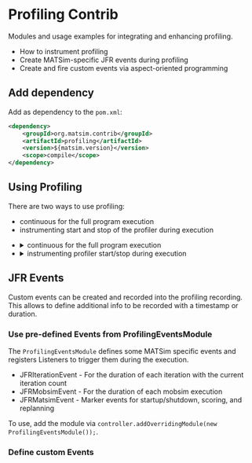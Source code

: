 # Profiling Contrib

Modules and usage examples for integrating and enhancing profiling.

- How to instrument profiling
- Create MATSim-specific JFR events during profiling
- Create and fire custom events via aspect-oriented programming

## Add dependency

Add as dependency to the `pom.xml`:

```xml
<dependency>
	<groupId>org.matsim.contrib</groupId>
	<artifactId>profiling</artifactId>
	<version>${matsim.version}</version>
	<scope>compile</scope>
</dependency>
```

## Using Profiling

There are two ways to use profiling:
- continuous for the full program execution
- instrumenting start and stop of the profiler during execution

<ul>
  <li>
<details><summary>continuous for the full program execution</summary>

This variant results in big recording files and possibly incurs the most overhead.  
It solely requires additional options to the java execution command:

```sh
-XX:StartFlightRecording=name="myRecording",dumponexit=true,maxsize=0,filename="myRecording.jfr" -XX:FlightRecorderOptions=stackdepth=2048,repository="/tmp"
```

Name and filename can be set to your liking. `repository` should be set to a fast, temporary directory with enough available space.

</details>
  </li>
  <li>
<details><summary>instrumenting profiler start/stop during execution</summary>

The `ProfilerInstrumentationModule` can be used to create a profiling recording only for a chosen number of iterations.

```java
controller.addOverridingModule(new ProfilerInstrumentationModule(10, 20, "profile");
```
This will create a recording `profile.jfr` in the configured controller output directory,
starts to record in iteration 10, and stop after iteration 20.  
Omitting the name will default to including the iterations, i.e. `profile-10-20.jfr`.  
The endIteration can be omitted to only record the given iteration.

The following Java options should still be used additionally:

```
-XX:+UnlockDiagnosticVMOptions -XX:+DebugNonSafepoints -XX:FlightRecorderOptions=stackdepth=2048,repository="/tmp"
```

</details>
  </li>
</ul>

## JFR Events

Custom events can be created and recorded into the profiling recording.
This allows to define additional info to be recorded with a timestamp or duration.

### Use pre-defined Events from ProfilingEventsModule

The `ProfilingEventsModule` defines some MATSim specific events and registers
Listeners to trigger them during the execution.

- JFRIterationEvent - For the duration of each iteration with the current iteration count
- JFRMobsimEvent - For the duration of each mobsim execution
- JFRMatsimEvent - Marker events for startup/shutdown, scoring, and replanning

To use, add the module via `controller.addOverridingModule(new ProfilingEventsModule());`.

### Define custom Events

